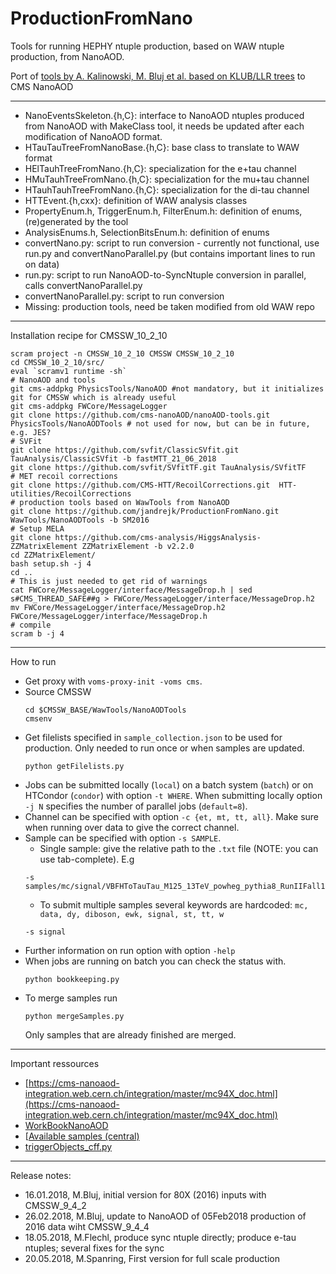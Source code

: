 # ProductionFromNano

Tools for running HEPHY ntuple production, based on WAW ntuple production, from NanoAOD.

Port of [tools by A. Kalinowski, M. Bluj et al. based on KLUB/LLR trees](https://github.com/akalinow/Production.git) to CMS NanoAOD

---

* NanoEventsSkeleton.{h,C}: interface to NanoAOD ntuples produced from NanoAOD with MakeClass tool, it needs be updated after each modification of NanoAOD format.
* HTauTauTreeFromNanoBase.{h,C}: base class to translate to WAW format
* HElTauhTreeFromNano.{h,C}: specialization for the e+tau channel
* HMuTauhTreeFromNano.{h,C}: specialization for the mu+tau channel
* HTauhTauhTreeFromNano.{h,C}: specialization for the di-tau channel
* HTTEvent.{h,cxx}: definition of WAW analysis classes
* PropertyEnum.h, TriggerEnum.h, FilterEnum.h: definition of enums, (re)generated by the tool
* AnalysisEnums.h, SelectionBitsEnum.h: definition of enums
* convertNano.py: script to run conversion - currently not functional, use run.py and convertNanoParallel.py (but contains important lines to run on data)
* run.py: script to run NanoAOD-to-SyncNtuple conversion in parallel, calls convertNanoParallel.py
* convertNanoParallel.py: script to run conversion
* Missing: production tools, need be taken modified from old WAW repo

---

Installation recipe for CMSSW_10_2_10
```
scram project -n CMSSW_10_2_10 CMSSW CMSSW_10_2_10
cd CMSSW_10_2_10/src/
eval `scramv1 runtime -sh`
# NanoAOD and tools 
git cms-addpkg PhysicsTools/NanoAOD #not mandatory, but it initializes git for CMSSW which is already useful
git cms-addpkg FWCore/MessageLogger
git clone https://github.com/cms-nanoAOD/nanoAOD-tools.git PhysicsTools/NanoAODTools # not used for now, but can be in future, e.g. JES?
# SVFit
git clone https://github.com/svfit/ClassicSVfit.git TauAnalysis/ClassicSVfit -b fastMTT_21_06_2018
git clone https://github.com/svfit/SVfitTF.git TauAnalysis/SVfitTF
# MET recoil corrections
git clone https://github.com/CMS-HTT/RecoilCorrections.git  HTT-utilities/RecoilCorrections
# production tools based on WawTools from NanoAOD
git clone https://github.com/jandrejk/ProductionFromNano.git WawTools/NanoAODTools -b SM2016
# Setup MELA
git clone https://github.com/cms-analysis/HiggsAnalysis-ZZMatrixElement ZZMatrixElement -b v2.2.0
cd ZZMatrixElement/
bash setup.sh -j 4
cd ..
# This is just needed to get rid of warnings
cat FWCore/MessageLogger/interface/MessageDrop.h | sed s#CMS_THREAD_SAFE##g > FWCore/MessageLogger/interface/MessageDrop.h2
mv FWCore/MessageLogger/interface/MessageDrop.h2 FWCore/MessageLogger/interface/MessageDrop.h 
# compile
scram b -j 4
```

---
How to run

* Get proxy with `voms-proxy-init -voms cms`.
* Source CMSSW
  ```
  cd $CMSSW_BASE/WawTools/NanoAODTools
  cmsenv
  ```
* Get filelists specified in `sample_collection.json` to be used for production. Only needed to run once or when samples are updated.
  ```
  python getFilelists.py
  ```
* Jobs can be submitted locally (`local`) on a batch system (`batch`) or on HTCondor (`condor`) with option `-t WHERE`. When submitting locally option `-j N` specifies the number of parallel jobs (`default=8`).
* Channel can be specified with option `-c {et, mt, tt, all}`. Make sure when running over data to give the correct channel.
* Sample can be specified with option `-s SAMPLE`.
  - Single sample: give the relative path to the `.txt` file (NOTE: you can use tab-complete). E.g 
  ```
  -s samples/mc/signal/VBFHToTauTau_M125_13TeV_powheg_pythia8_RunIIFall17NanoAOD_12Apr2018.txt
  ```
  - To submit multiple samples several keywords are hardcoded: `mc, data, dy, diboson, ewk, signal, st, tt, w`
  ```
  -s signal
  ```
* Further information on run option with option `-help`
* When jobs are running on batch you can check the status with. 
  ```
  python bookkeeping.py
  ```
* To merge samples run 
  ```
  python mergeSamples.py
  ```
  Only samples that are already finished are merged.

---
Important ressources

* [https://cms-nanoaod-integration.web.cern.ch/integration/master/mc94X_doc.html](https://cms-nanoaod-integration.web.cern.ch/integration/master/mc94X_doc.html)
* [WorkBookNanoAOD](https://twiki.cern.ch/twiki/bin/view/CMSPublic/WorkBookNanoAOD)
* [[Available samples (central)](https://twiki.cern.ch/twiki/bin/view/CMSPublic/WorkBookNanoAOD#Centrally_produced_samples)
* [triggerObjects_cff.py](https://github.com/cms-sw/cmssw/blob/CMSSW_9_4_X/PhysicsTools/NanoAOD/python/triggerObjects_cff.py)



---
Release notes:
* 16.01.2018, M.Bluj, initial version for 80X (2016) inputs with CMSSW_9_4_2
* 26.02.2018, M.Bluj, update to NanoAOD of 05Feb2018 production of 2016 data wiht CMSSW_9_4_4
* 18.05.2018, M.Flechl, produce sync ntuple directly; produce e-tau ntuples; several fixes for the sync
* 20.05.2018, M.Spanring, First version for full scale production
